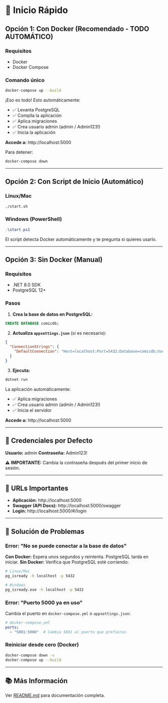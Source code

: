 # 🚀 Inicio Rápido

## Opción 1: Con Docker (Recomendado - TODO AUTOMÁTICO)

### Requisitos
- Docker
- Docker Compose

### Comando único
```bash
docker-compose up --build
```

¡Eso es todo! Esto automáticamente:
- ✅ Levanta PostgreSQL
- ✅ Compila la aplicación
- ✅ Aplica migraciones
- ✅ Crea usuario admin (admin / Admin123!)
- ✅ Inicia la aplicación

**Accede a:** http://localhost:5000

Para detener:
```bash
docker-compose down
```

---

## Opción 2: Con Script de Inicio (Automático)

### Linux/Mac
```bash
./start.sh
```

### Windows (PowerShell)
```powershell
.\start.ps1
```

El script detecta Docker automáticamente y te pregunta si quieres usarlo.

---

## Opción 3: Sin Docker (Manual)

### Requisitos
- .NET 8.0 SDK
- PostgreSQL 12+

### Pasos

1. **Crea la base de datos en PostgreSQL:**
```sql
CREATE DATABASE comicdb;
```

2. **Actualiza `appsettings.json`** (si es necesario):
```json
{
  "ConnectionStrings": {
    "DefaultConnection": "Host=localhost;Port=5432;Database=comicdb;Username=TU_USUARIO;Password=TU_PASSWORD"
  }
}
```

3. **Ejecuta:**
```bash
dotnet run
```

La aplicación automáticamente:
- ✅ Aplica migraciones
- ✅ Crea usuario admin (admin / Admin123!)
- ✅ Inicia el servidor

**Accede a:** http://localhost:5000

---

## 👤 Credenciales por Defecto

**Usuario:** admin
**Contraseña:** Admin123!

⚠️ **IMPORTANTE:** Cambia la contraseña después del primer inicio de sesión.

---

## 📍 URLs Importantes

- **Aplicación:** http://localhost:5000
- **Swagger (API Docs):** http://localhost:5000/swagger
- **Login:** http://localhost:5000/#/login

---

## 🐛 Solución de Problemas

### Error: "No se puede conectar a la base de datos"
**Con Docker:** Espera unos segundos y reintenta. PostgreSQL tarda en iniciar.
**Sin Docker:** Verifica que PostgreSQL esté corriendo:
```bash
# Linux/Mac
pg_isready -h localhost -p 5432

# Windows
pg_isready.exe -h localhost -p 5432
```

### Error: "Puerto 5000 ya en uso"
Cambia el puerto en `docker-compose.yml` o `appsettings.json`:
```yaml
# docker-compose.yml
ports:
  - "5001:5000"  # Cambia 5001 al puerto que prefieras
```

### Reiniciar desde cero (Docker)
```bash
docker-compose down -v
docker-compose up --build
```

---

## 📚 Más Información

Ver [README.md](README.md) para documentación completa.
